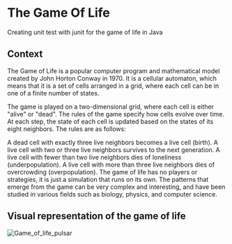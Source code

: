 # The Game Of Life
Creating unit test with junit for the game of life in Java

## Context

The Game of Life is a popular computer program and mathematical model created by John Horton Conway in 1970. It is a cellular automaton, which means that it is a set of cells arranged in a grid, where each cell can be in one of a finite number of states.

The game is played on a two-dimensional grid, where each cell is either "alive" or "dead". The rules of the game specify how cells evolve over time. At each step, the state of each cell is updated based on the states of its eight neighbors. The rules are as follows:

A dead cell with exactly three live neighbors becomes a live cell (birth).
A live cell with two or three live neighbors survives to the next generation.
A live cell with fewer than two live neighbors dies of loneliness (underpopulation).
A live cell with more than three live neighbors dies of overcrowding (overpopulation).
The game of life has no players or strategies, it is just a simulation that runs on its own. The patterns that emerge from the game can be very complex and interesting, and have been studied in various fields such as biology, physics, and computer science.

## Visual representation of the game of life 
![Game_of_life_pulsar](https://user-images.githubusercontent.com/61554870/225162292-8d955e71-6191-4765-9b7f-29a67e4772d3.gif)
